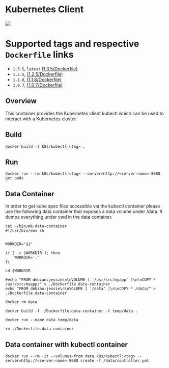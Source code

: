# Kubernetes Client

[![](https://imagelayers.io/badge/lachlanevenson/k8s-kubectl:latest.svg)](https://imagelayers.io/?images=lachlanevenson/k8s-kubectl:latest 'Get your own badge on imagelayers.io')

# Supported tags and respective `Dockerfile` links
* `1.3.5`, `latest`    [(1.3.5/Dockerfile)](https://github.com/lachie83/k8s-kubectl/blob/v1.3.5/Dockerfile)
* `1.2.5`,     [(1.2.5/Dockerfile)](https://github.com/lachie83/k8s-kubectl/blob/v1.2.5/Dockerfile)
* `1.1.8`,     [(1.1.8/Dockerfile)](https://github.com/lachie83/k8s-kubectl/blob/v1.1.8/Dockerfile)
* `1.0.7`,     [(1.0.7/Dockerfile)](https://github.com/lachie83/k8s-kubectl/blob/v1.0.7/Dockerfile)


## Overview
This container provides the Kubernetes client kubectl which can be used to interact with a Kubernetes cluster

## Build
`docker build -t k8s/kubectl:<tag> .`

## Run
`docker run --rm k8s/kubectl:<tag> --server=http://<server-name>:8080 get pods`

## Data Container

In order to get kube spec files accessible via the kubectl container please use the following data container that exposes a data volume under /data. It dumps everything under cwd in the data container.

```
cat ~/bin/mk-data-container 
#!/usr/bin/env sh


WORKDIR="$1"

if [ -z $WORKDIR ]; then
    WORKDIR='.'
fi

cd $WORKDIR

#echo "FROM debian:jessie\n\nVOLUME [ '/usr/src/myapp' ]\n\nCOPY * /usr/src/myapp/" > ./Dockerfile.data-container
echo "FROM debian:jessie\n\nVOLUME [ '/data' ]\n\nCOPY * /data/" > ./Dockerfile.data-container

docker rm data

docker build -f ./Dockerfile.data-container -t temp/data .

docker run --name data temp/data

rm ./Dockerfile.data-container
```

## Data container with kubectl container
```
docker run --rm -it --volumes-from data k8s/kubectl:<tag> --server=http://<server-name>:8080 create -f /data/controller.yml
```
